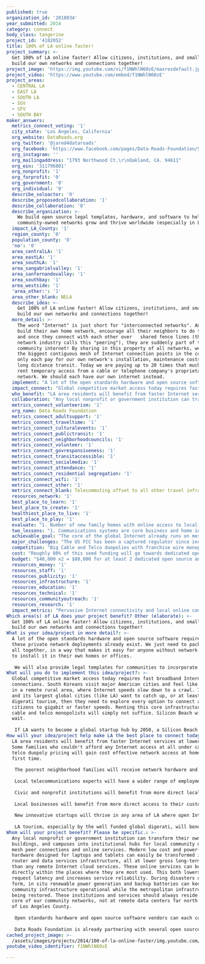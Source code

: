 ```yaml
---
published: true
organization_id: '2018034'
year_submitted: 2014
category: connect
body_class: tangerine
project_id: '4102052'
title: 100% of LA online faster!
project_summary: >-
  Get 100% of LA online faster! Allow citizens, institutions, and small biz to
  build our own networks and connections together!
project_image: 'https://img.youtube.com/vi/f1NWhlN60zE/maxresdefault.jpg'
project_video: 'https://www.youtube.com/embed/f1NWhlN60zE'
project_areas:
  - CENTRAL LA
  - EAST LA
  - SOUTH LA
  - SGV
  - SFV
  - SOUTH BAY
maker_answers:
  metrics_connect_voting: '1'
  city_state: 'Los Angeles, California'
  org_website: DataRoads.org
  org_twitter: '@jared4dataroads'
  org_facebook: 'https://www.facebook.com/pages/Data-Roads-Foundation/538651086157796'
  org_instagram: ''
  org_mailingaddress: "1793 Northwood Ct.\r\nOakland, CA. 94611"
  org_ein: '311796801'
  org_nonprofit: '1'
  org_forprofit: '0'
  org_government: '0'
  org_individual: '0'
  describe_soloactor: '0'
  describe_proposedcollaboration: '1'
  describe_collaboration: '0'
  describe_organization: >-
    We build open source legal templates, hardware, and software to help
    community-owned networks grow and thrive worldwide (especially in LA!).
  impact_LA_County: '1'
  region_county: '0'
  population_county: '0'
  'no': '0'
  area_centralLA: '1'
  area_eastLA: '1'
  area_southLA: '1'
  area_sangabrielvalley: '1'
  area_sanfernandovalley: '1'
  area_southbay: '1'
  area_westside: '1'
  'area_other:': '1'
  area_other_blank: NELA
  describe_idea: >-
    Get 100% of LA online faster! Allow citizens, institutions, and small biz to
    build our own networks and connections together!
  more_detail: >-
    The word "Internet" is just short for "interconnected networks". Anyone can
    build their own home network, encourage all their neighbors to do the same,
    and once they connect with each other over   shared fence lines (the global
    network industry calls this "peering"), they are suddenly part of their own
    community internet! By sharing in this property of all networks, we can have
    the biggest contiguous mesh of Internet connection points in the country. We
    only each pay for our own network's installation, maintenance costs, and
    long distance transit. Today we are paying up to 20 times that much, just to
    rent temporary access from a cable or telephone company's proprietary
    network. We should each have our own internet instead.
  implement: "A lot of the open standards hardware and open source software required for these private network deployments already exist. We just need to package it all together, in a way that makes it easy for anyone without network expertise to install it in their own homes or offices. \r\n\r\nWe will also provide legal templates for communities to incorporate their own 501c12 cooperatives or 501c4 community welfare networks, so that local experts can be paid for their professional services in connecting and maintaining these neighborhood networks. We have a pilot 501c4 project starting in the Northeast Los Angeles region, NELA-ISC.Net, where we will test our templates and open source tools in real world deployments. We welcome all other LA region communities to start their own neighborhood networks as well, and connect directly with each other. The downtown LA community in particular has great access to multiple global carrier transit providers, at carrier neutral facilities like One Wilshire, where connecting through neighbors directly will be much cheaper than AT&T or Time Warner."
  impact_connect: "Global competitive market access today requires fast broadband Internet connections. South Koreans visit major American cities and feel like they're in a remote rural area, where Internet speeds slow down to a crawl. If the US and its largest global cities (like LA) want to catch up, or at least attract digerati tourism, then they need to explore every option to connect all their citizens to gigabit or faster speeds. Renting this core infrastructure from cable and telco monopolists will simply not suffice. Silicon Beach will not wait.\r\n\r\nIf LA wants to become a global startup hub by 2050, a Silicon Beach to  truly rival the Valley farther north, then it needs to start getting connected now. We can't wait on stodgy old monopolist business models to support new markets or civic innovations. If we're lucky, we wont have any need for the old cable and telco monopolists at all before 2050. Their anti-neutrality extortionist tricks will no longer extract anything from our local economy."
  who_benefit: "LA area residents will benefit from faster Internet services at lower costs. Some families who couldn't afford any Internet access at all under cable and telco duopoly pricing will gain cost effective network access at home for the first time. \r\n\r\nThe poorest neighborhood families will receive network hardware and cooperative membership donations and subsidies, so that their home communications infrastructure can be built for them by local experts at little to no cost. \r\n\r\nLocal telecommunications experts will have a wider range of employment opportunities, in community-run networks closer to home.\r\n\r\nCivic and nonprofit institutions will benefit from more direct local constituent  access online. \r\n\r\nLocal businesses will benefit from more direct access to their customer base, with less costly and annoying dependencies on remote third party service providers.\r\n\r\nNew innovative startups will thrive in any area of LA where open Internet access is fast, cheap, and ubiquitous. Civic and social startups may see the most benefits from direct connections to potential customers nearby.\r\n\r\nLA tourism, especially by the well funded global digerati, will benefit from fast ubiquitous access in all the local vacation spots. Our great weather and global branding status will bring them in for vacation, but free WiFi and gigabit broadband will help keep them here while they work remotely."
  collaboration: "Any local nonprofit or government institution can transform their own offices, buildings, and campuses into institutional hubs for local community network mesh peer connections and online services. Modern low cost and power-sipping hardware designed for laptops and tablets can easily be transformed into core router and data services infrastructure, all at lower gross long-term costs than any remote Internet cloud services. These online services can be situated directly within the places where they are most used. This both lowers online request latency and increases service reliability. During disasters of any form, in situ renewable power generation and backup batteries can keep this community infrastructure operational while the metropolitan infrastructure is being restored. These institutions and services should always reside at the core of our community networks, not at remote data centers far north or east of Los Angeles County.\r\n\r\nOpen standards hardware and open source software vendors can each contribute to designs for low cost reliable community network infrastructure. Data Roads Foundation constituents in each community can serve as a \"standards group\", to determine the open standards most appropriate for implementation in their local area.\r\n\r\nData Roads Foundation is already partnering with several open source and mesh hardware projects like Internet-In-A-Box.org, Commotion Wireless, Freedom Stack, Freedom Box, Open Telco, Guardian Project,  Calyx Institute, and several open source mesh routing software projects. We are currently negotiating collaborations with several California based network hardware and maintenance service vendors. Anything that proprietary vendors refuse to provide can be created by and for ourselves, by using open technologies in our own communities."
  metrics_connect_volunteerism: '1'
  org_name: Data Roads Foundation
  metrics_connect_adultsupport: '1'
  metrics_connect_traveltime: '1'
  metrics_connect_culturalevents: '1'
  metrics_connect_publictransit: '1'
  metrics_connect_neighborhoodcouncils: '1'
  metrics_connect_volunteer: '1'
  metrics_connect_govresponsiveness: '1'
  metrics_connect_transitaccessible: '1'
  metrics_connect_socialmedia: '1'
  metrics_connect_attendance: '1'
  metrics_connect_residential segregation: '1'
  metrics_connect_wifi: '1'
  metrics_connect_other: '1'
  metrics_connect_blank: Telecommuting offset to all other travel infrastructure loads.
  resources_network: '1'
  best_place_to_learn: '1'
  best_place_to_create: '1'
  healthiest_place_to_live: '1'
  best_place_to_play: '1'
  evaluate: "1. Number of new family homes with online access to local civic and market resources, where such access was nonexistent or unaffordable before.\r\n\r\n2. Cost reductions amortized over life of network hardware, especially for local civic and nonprofit institutions and infrastructure.\r\n\r\n3. Increased number of well paying technology jobs from community networks, and the new startup businesses they attract.\r\n\r\n4. Number of civic, social, and business startups that declare community broadband networks as a primary reason for local office location selection.\r\n\r\n5. Increases in tourism and technical conferences, especially among the new global digerati.\r\n\r\n6. Increases in telecommuting and public transportation use, due to community high speed networks enabling efficient remote work and coworking near transportation hubs.\r\n\r\n7. Lower response times for government services, due to fast and efficient online communications with constituents -- instead of slow and inefficient onsite interviews, paperwork, or phone trees.\r\n\r\n8. Lower safety and emergency service response times, due to reliable and ubiquitous community network alerts and feedback systems.\r\n\r\n9. Higher rates of volunteerism, due to more free time saved from long commutes.\r\n\r\n10. Higher charitable donations per capita from better income reliability, due to increased local technology industry education and hiring.\r\n\r\n11. Higher voter turnout due to greater education on the issues, and more frequent constituent communications online.\r\n\r\n12. Additional square meters of public area where limited WiFi is freely available, with no bandwidth throttling for community cooperative members or mesh route contributors."
  two_lessons: "1. Communications systems are core business and home infrastructure.\r\n    I have set up and maintained over 5 development studio networks and 3 home networks. Whenever any network gets disconnected, either internally or from the outside global Internet, office and home productivity all plummets. The Internet is vital infrastructure on par with water and electricity in the 21st century. It is absolutely necessary today for doing any business in technology or online retail.\r\n\r\n2. Owning durable goods is always better than renting them.\r\n    Rentier monopolist middlemen extract resources from the economy without investing much of it back in quality improvements. Multiple reports have shown that cable franchise monopolies like Comcast extract as much as 95% margins from cable and Internet subscriptions as profit, with little to no reinvestment in infrastructure. Regardless of their reinvestment rates, all their investments are taken as private gains and never provided as public goods. This means building our own network infrastructure is always more cost effective, even if the required loans extract a ridiculous amount of interest. Even at 95% interest loss per loan payment, that's still infinitely greater equity return than rental payments."
  achievable_goal: "The core of the global Internet already runs on mesh routing software systems like OSPF, and ad hoc wireless mesh routing software like OLSR has already been tested internationally. This open source software all runs on open standards hardware like desktop computers and laptops -- the same hardware that is being shrunk into low power tablets, phones, and embedded systems today. The only remaining task is to package up all these innovations together, in a way that anyone can easily install and maintain these connections in their own homes and offices at falling costs.\r\n\r\nOnce we start deploying these legal and technology tools packages to all LA residents and institutions, the network will grow very quickly. Each new wire on a fence line or radio on a roof is another mesh connection point in our own community Internet. We don't need any big remote controlled cable or telco company to come in to build our networks for us. Their limited full-time maintenance staff can only install new infrastructure at a very slow pace. We can each simultaneously build networks for ourselves in our own homes and offices, and connect them to each other immediately upon completion. We don't have to wait for anybody else. "
  major_challenges: "The US FCC has been a captured regulator since inception, or before inception if you count their predecessor FRA as a separate entity. They may try to limit our ability to connect with each other directly, in favor of the incumbent telco and cable monopolists they serve exclusively today. Their auctions of our public commons resources have never been in our collective public interests. We will use existing open spectrum license and \"light license\" structures to avoid proprietary exclusive spectrum, as previously allocated by the FCC to invisible private fiefdoms against all public interests. Partner organizations with less restrictions on their political activities can also petition their US government to force the FCC to start acting in public interests, instead of for their own \"post regulator career\" private gains.\r\n\r\nLA City officials have been begging the cable and telco incumbents to install a new exclusive fiber franchise, in the guise of the LACBN RFP process. They may fight against our ability to build better networks for ourselves and our neighbor communities, because their lobbyist monopolists don't like to see any remote form of \"competition\" on the horizon, especially not from their own indentured customers. They claim that they can only make \"affordable infrastructure investments\" if they are given monopoly market powers in return. We will reveal these fallacious claims for what they are: fear of any real market alternatives to their inferior service provision. They pay your government representatives to pick them as communications market winners, and everyone else as losers. We will reveal the truth behind their political lies: they don't want any real \"free market\" that they can't control entirely.\r\n\r\nHerd mentality and basic network market ignorance may keep LA residents and business owners from adopting community network ownership over perpetual rentier access. People may continue to rent mere Internet access, instead of buying their own networks, more out of stagnant momentum than any actual costs. We can provide everyone with cooperative memberships and equity finance payment plans that resemble their current subscriptions, but still save them a great deal in long term costs. If T-Mobile can call themselves an \"un-carrier\" without irony, then we can certainly call each of our local community network partners an \"un-ISP\"."
  competition: "Big Cable and Telco duopolies with franchise wire monopolies in the LA region will claim to compete with us and our cooperative network partners. Due to economic properties inherent to all networks, like Metcalfe's Law, all claims of Internet competition anywhere are invalid. Additional network participants and connections are always supportive and complementary to each other. Redundant and load balanced network connections can never serve as complete market substitutes for each other, because they each incrementally increase net speed and reliability at the point of connection.\r\n\r\nThere are multiple mesh wireless and open source router projects in different regions of North America, Europe, Africa, Oceania, and South America. All these projects have varying underlying cultures and goals driving them, and they each serve as complements to our technological and public education work. We would like to consider them all partners, in friendly coopetition rather than redundant competition. Wired and wireless mesh network topologies provide greater coverage and reliability together than either transit medium can provide alone. Multiple wireless radios coordinated via wireline links can also exploit the physics of light in unique ways, such as MegaMIMO based multiple user roving signal isolation.\r\n\r\nData Roads Foundation has existing partnerships with NELA-ISC.Net, LA Mesh, Internet-In-A-Box.org, and other local open source innovation groups. We are always looking for more diverse partnerships throughout LA and online."
  cost: "Roughly 80% of this seed funding will go towards dedicated open source developer salaries. This will accelerate all Data Roads Foundation open material packaging and standards document releases. \r\n    Most open source developers are paid by corporations to create and maintain vital software infrastructure for their parent companies. These corporations utilize open source licenses to keep them \"free as in liberty\" from proprietary vendors, never just \"free as in not paying for beer\". Open source developer volunteerism is always welcomed, but never required to meet project goals.\r\n\r\nThe remaining funds will buy development and test cluster hardware for all related open source projects to utilize. Most of this hardware can later be donated to low income families and nonprofit institutions for their home and office networks, after it is no longer needed for development purposes.\r\n\r\nTotal project net cost calculations assume a zero-sum market game, which does not exist for any Data Roads Foundation project. Any seed funding we receive will help accelerate initial development, never create dependencies on future funding streams. We utilize existing open source tools and open markets in novel packaging, which actually lowers net purchase costs when compared to continued Internet access rental. \r\n    We can exploit these net positive market effects by taking the margins for router hardware sales that would previously be squandered away as profits, and instead reinvest them directly into poor and disadvantaged community network infrastructure. GOGO (give one, get one) style programs can be utilized to make sure that every Data Roads mesh router equipment sale to a rich LA household can equally impact access by a poor LA household to the same net benefits."
  budget: "$40,000 x2 = $80,000 for at least 2 dedicated open source and standards developer salaries, for approximately 6 person-months.\r\n    Even if they do not perform the majority of project programming tasks themselves, these developers will still be required to coordinate and resolve issues with open source development community output and build infrastructure.\r\n\r\n$1000 x10 = $10,000 for about 10 open mesh routers for development, testing, and deployment. \r\n    Once initial development and testing phases are completed, up to 6 of these routers can help seed network deployment in any charitable class LA neighborhood's 501c4 community welfare network.\r\n\r\n$5,000 x2 = $10,000 for 2 software defined radio (SDR) lab experimentation boxes (probably from Per Vices). \r\n    These lab boxes can be used to develop new forward-looking mesh wireless hardware and firmware standards, and to prepare for upcoming FCC licensing changes. A very recent example is expanded unlicensed access to spectrum and radio amplification power between the 5 and 6GHz frequencies, which can be utilized by new 802.11ac multi-user multi-input/output (MU-MIMO) WiFi radios to create faster simultaneous beamformed connections at longer distances. Ultra-wideband (UWB) SDR MIMO technologies can be used to spread similar advantages across all unlicensed and \"light licensed\" spectrum bands dynamically and simultaneously, all without violating any FCC rules.\r\n\r\nTotal: $100,000\r\n"
  resources_money: '1'
  resources_staff: '1'
  resources_publicity: '1'
  resources_infrastructure: '1'
  resources_education: '1'
  resources_technical: '1'
  resources_communityoutreach: '1'
  resources_research: '1'
  impact_metrics: "Pervasive Internet connectivity and local online community services affect every single metric in every LA 2050 goal. \r\n\r\nEven when workers do not telecommute from home, higher speed connections allow businesses to utilize coworking offices in multiple regions near transit hubs, which allow groups of workers to come together in places more convenient and transit friendly than any one office next to a full parking lot. \r\n\r\nThe net offsets to transportation system loads created by telecommuting and co-working hubs provide huge benefits to the local environment and infrastructure maintenance loads. \r\n\r\nStudies show that anyone who commutes more than 45 minutes in each direction is less satisfied with their life overall, so reduced congestion and less stressful commutes have positive effects on both home life and general productivity. Reducing commutes just 5 minutes each way gives a worker back up to 20 hours of their private life each year. Public transit commutes enabled by coworking hubs gives them much more time to read and have fun than sit behind a wheel. They are also much more likely to stay fit by walking or biking to their closest transit stops.\r\n\r\nCommunications networks are the backbone of every civic and business organizing effort in the city. This application process itself requires a computer with Internet access! \r\n\r\nCivic engagement, education, volunteerism, informed voters, government response time, employment, and socialization are all much easier to plan and coordinate online. None of this can happen for every LA citizen equally unless Internet access is ubiquitous to every home, family, and institution in the region."
Which area(s) of LA does your project benefit? Other (elaborate): >-
  Get 100% of LA online faster! Allow citizens, institutions, and small biz to
  build our own networks and connections together!
What is your idea/project in more detail?: >-
  A lot of the open standards hardware and open source software required for
  these private network deployments already exist. We just need to package it
  all together, in a way that makes it easy for anyone without network expertise
  to install it in their own homes or offices. 
   
   We will also provide legal templates for communities to incorporate their own 501c12 cooperatives or 501c4 community welfare networks, so that local experts can be paid for their professional services in connecting and maintaining these neighborhood networks. We have a pilot 501c4 project starting in the Northeast Los Angeles region, NELA-ISC.Net, where we will test our templates and open source tools in real world deployments. We welcome all other LA region communities to start their own neighborhood networks as well, and connect directly with each other. The downtown LA community in particular has great access to multiple global carrier transit providers, at carrier neutral facilities like One Wilshire, where connecting through neighbors directly will be much cheaper than AT&T or Time Warner.
What will you do to implement this idea/project?: >-
  Global competitive market access today requires fast broadband Internet
  connections. South Koreans visit major American cities and feel like they're
  in a remote rural area, where Internet speeds slow down to a crawl. If the US
  and its largest global cities (like LA) want to catch up, or at least attract
  digerati tourism, then they need to explore every option to connect all their
  citizens to gigabit or faster speeds. Renting this core infrastructure from
  cable and telco monopolists will simply not suffice. Silicon Beach will not
  wait.
   
   If LA wants to become a global startup hub by 2050, a Silicon Beach to truly rival the Valley farther north, then it needs to start getting connected now. We can't wait on stodgy old monopolist business models to support new markets or civic innovations. If we're lucky, we wont have any need for the old cable and telco monopolists at all before 2050. Their anti-neutrality extortionist tricks will no longer extract anything from our local economy.
How will your idea/project help make LA the best place to connect today? In LA2050?: >-
  LA area residents will benefit from faster Internet services at lower costs.
  Some families who couldn't afford any Internet access at all under cable and
  telco duopoly pricing will gain cost effective network access at home for the
  first time. 
   
   The poorest neighborhood families will receive network hardware and cooperative membership donations and subsidies, so that their home communications infrastructure can be built for them by local experts at little to no cost. 
   
   Local telecommunications experts will have a wider range of employment opportunities, in community-run networks closer to home.
   
   Civic and nonprofit institutions will benefit from more direct local constituent access online. 
   
   Local businesses will benefit from more direct access to their customer base, with less costly and annoying dependencies on remote third party service providers.
   
   New innovative startups will thrive in any area of LA where open Internet access is fast, cheap, and ubiquitous. Civic and social startups may see the most benefits from direct connections to potential customers nearby.
   
   LA tourism, especially by the well funded global digerati, will benefit from fast ubiquitous access in all the local vacation spots. Our great weather and global branding status will bring them in for vacation, but free WiFi and gigabit broadband will help keep them here while they work remotely.
Whom will your project benefit? Please be specific.: >-
  Any local nonprofit or government institution can transform their own offices,
  buildings, and campuses into institutional hubs for local community network
  mesh peer connections and online services. Modern low cost and power-sipping
  hardware designed for laptops and tablets can easily be transformed into core
  router and data services infrastructure, all at lower gross long-term costs
  than any remote Internet cloud services. These online services can be situated
  directly within the places where they are most used. This both lowers online
  request latency and increases service reliability. During disasters of any
  form, in situ renewable power generation and backup batteries can keep this
  community infrastructure operational while the metropolitan infrastructure is
  being restored. These institutions and services should always reside at the
  core of our community networks, not at remote data centers far north or east
  of Los Angeles County.
   
   Open standards hardware and open source software vendors can each contribute to designs for low cost reliable community network infrastructure. Data Roads Foundation constituents in each community can serve as a "standards group", to determine the open standards most appropriate for implementation in their local area.
   
   Data Roads Foundation is already partnering with several open source and mesh hardware projects like Internet-In-A-Box.org, Commotion Wireless, Freedom Stack, Freedom Box, Open Telco, Guardian Project, Calyx Institute, and several open source mesh routing software projects. We are currently negotiating collaborations with several California based network hardware and maintenance service vendors. Anything that proprietary vendors refuse to provide can be created by and for ourselves, by using open technologies in our own communities.
cached_project_image: >-
  /assets/images/projects/2014/100-of-la-online-faster/img.youtube.com/vi/f1NWhlN60zE/maxresdefault.jpg
youtube_video_identifier: f1NWhlN60zE

---
```

